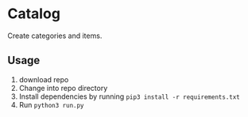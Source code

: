 # Catalog
Create categories and items.

## Usage
1. download repo
2. Change into repo directory
3. Install dependencies by running `pip3 install -r requirements.txt`
4. Run `python3 run.py`
